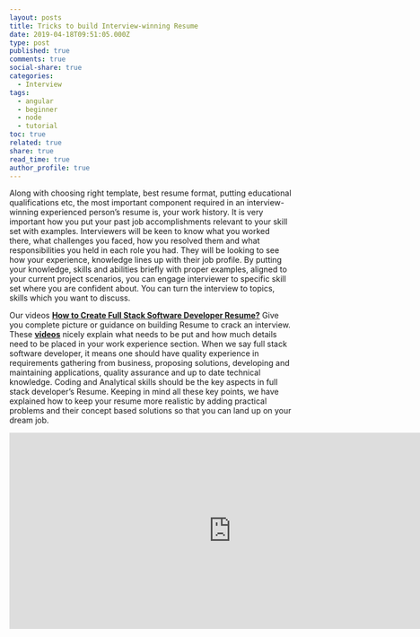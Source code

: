 ```yaml
---
layout: posts
title: Tricks to build Interview-winning Resume
date: 2019-04-18T09:51:05.000Z
type: post
published: true
comments: true
social-share: true
categories:
  - Interview
tags:
  - angular
  - beginner
  - node
  - tutorial
toc: true
related: true
share: true
read_time: true
author_profile: true
---
```


<p><ins datetime="2019-04-19T06:22:50+00:00"></ins>Along with choosing right template, best resume format, putting educational qualifications etc, the most important component required in an interview-winning experienced person’s resume is, your work history. It is very important how you put your past job accomplishments relevant to your skill set with examples. Interviewers will be keen to know what you worked there, what challenges you faced, how you resolved them and what responsibilities you held in each role you had. They will be looking to see how your experience, knowledge lines up with their job profile. By putting your knowledge, skills and abilities briefly with proper examples, aligned to your current project scenarios, you can engage interviewer to specific skill set where you are confident about. You can turn the interview to topics, skills which you want to discuss.</p>
<p>Our videos <strong><a href="https://www.youtube.com/watch?v=eUF7xiKz264" target="_blank" rel="noopener noreferrer">How to Create Full Stack Software Developer Resume?</a></strong> Give you complete picture or guidance on building Resume to crack an interview. These <a href="https://www.youtube.com/watch?v=NzycRZpXoYU" target="_blank" rel="noopener noreferrer"><strong>videos</strong></a> nicely explain what needs to be put and how much details need to be placed in your work experience section. When we say full stack software developer, it means one should have quality experience in requirements gathering from business, proposing solutions, developing and maintaining applications, quality assurance and up to date technical knowledge. Coding and Analytical skills should be the key aspects in full stack developer’s Resume. Keeping in mind all these key points, we have explained how to keep your resume more realistic by adding practical problems and their concept based solutions so that you can land up on your dream job.</p>
<p><iframe src="https://www.youtube.com/embed/eUF7xiKz264" width="790" height="350" frameborder="0" allowfullscreen="allowfullscreen"><span data-mce-type="bookmark" style="display: inline-block; width: 0px; overflow: hidden; line-height: 0;" class="mce_SELRES_start">﻿</span></iframe></p>
